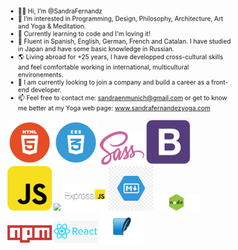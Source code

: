 - 👋🏽 Hi, I’m @SandraFernandz
- 💎 I’m interested in Programming, Design, Philosophy, Architecture, Art and Yoga & Meditation.
- 💫 Currently learning to code and I'm loving it!
- 💬 Fluent in Spanish, English, German, French and Catalan. I have studied in Japan and have some basic knowledge in Russian.
- 🌎 Living abroad for +25 years, I have developped cross-cultural skills and feel comfortable working in international, multicultural        environements.
- 👀 I am currently looking to join a company and build a career as a front-end developer.
- 📫 Feel free to contact me: sandraenmunich@gmail.com or get to know me better at my Yoga web page: www.sandrafernandezyoga.com

<img src="images/html.png" width = "100"> <img src="images/CSS.png" width = "100"> <img src="images/SASS.png" width = "100"> <img src="images/bootstrap.png" width = "100"> <img src="images/javascript.png" width = "100"> <img src="images/gulp.png" width = "100">
<img src="images/expressJS.png" width = "100"> <img src="images/markdown.png" width = "100"> <img src="images/node.png" width = "100">
<img src="images/npm.png" width = "100"> <img src="images/react.png" width = "100"> <img src="images/sqlite.png" width = "100">
 


<!---
SandraFernandz/SandraFernandz is a ✨ special ✨ repository because its `README.md` (this file) appears on your GitHub profile.
You can click the Preview link to take a look at your changes.
--->

